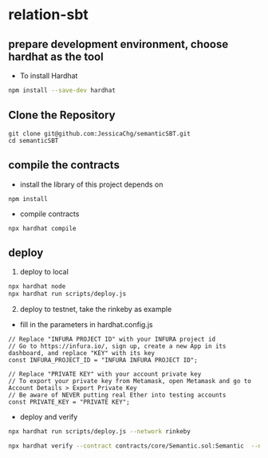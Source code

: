 # relation-sbt

## prepare development environment, choose hardhat as the tool
- To install Hardhat
```sh
npm install --save-dev hardhat
```

## Clone the Repository
```
git clone git@github.com:JessicaChg/semanticSBT.git
cd semanticSBT
```

## compile the contracts
- install the library of this project depends on
```
npm install
```
- compile contracts
```
npx hardhat compile
```

## deploy 

1. deploy to local
```sh
npx hardhat node
npx hardhat run scripts/deploy.js

```

2. deploy to testnet, take the rinkeby as example

+ fill in the parameters in  hardhat.config.js
```
// Replace "INFURA PROJECT ID" with your INFURA project id
// Go to https://infura.io/, sign up, create a new App in its dashboard, and replace "KEY" with its key
const INFURA_PROJECT_ID = "INFURA INFURA PROJECT ID";

// Replace "PRIVATE KEY" with your account private key
// To export your private key from Metamask, open Metamask and go to Account Details > Export Private Key
// Be aware of NEVER putting real Ether into testing accounts
const PRIVATE_KEY = "PRIVATE KEY";
```

+ deploy and verify
```sh
npx hardhat run scripts/deploy.js --network rinkeby

npx hardhat verify --contract contracts/core/Semantic.sol:Semantic  --network rinkeby <DEPLOYED_CONTRACT_ADDRESS>
```
